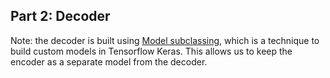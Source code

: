 ## Part 2: Decoder

Note: the decoder is built using [Model subclassing](https://www.tensorflow.org/guide/keras/custom_layers_and_models), which is a technique to build custom models in Tensorflow Keras. This allows us to keep the encoder as a separate model from the decoder.
